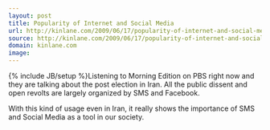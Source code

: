 ```yaml
---
layout: post
title: Popularity of Internet and Social Media
url: http://kinlane.com/2009/06/17/popularity-of-internet-and-social-media/
source: http://kinlane.com/2009/06/17/popularity-of-internet-and-social-media/
domain: kinlane.com
image: 
---
```

{% include JB/setup %}Listening to Morning Edition on PBS right now and they are talking about the post election in Iran. All the public dissent and open revolts are largely organized by SMS and Facebook.<p></p>
With this kind of usage even in Iran, it really shows the importance of SMS and Social Media as a tool in our society.
